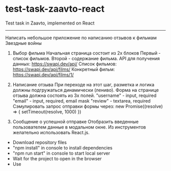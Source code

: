 # test-task-zaavto-react
Test task in Zaavto, implemented on React

----------------------------------------------
Написать небольшое приложение по написанию отзывов к фильмам Звездные войны

1) Выбор фильма
Начальная страница состоит из 2х блоков
Первый - список фильмов.
Второй - содержание фильма.
API для получения данных: https://swapi.dev/api/
Список фильмов: https://swapi.dev/api/films/
Конкретный фильм: https://swapi.dev/api/films/1/

2) Написание отзыва
При переходе на этот шаг, разметка и логика должны подгружаться динамически (лениво).
Форма на странице отзыва должна состоять из 3х полей.
"username" - input, required
"email" - input, required, email mask
"review" - textarea, required
Сэмулировать запрос отправки формы через:
new Promise((resolve) => { setTimeout(resolve, 1000) })

3) Сообщение о успешной отправке
Отобразить введенные пользователем данные в модальном окне.
Из инструментов желательно использовать React.js.


- Download repository files
- "npm install" in console to install dependencies
- "npm run start" in console to start local server
- Wait for the project to open in the browser
- Use
